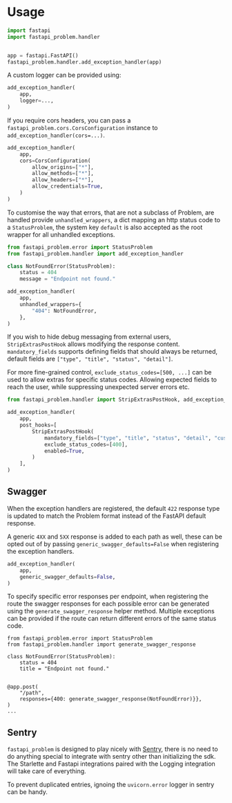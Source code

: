 # Usage

```python
import fastapi
import fastapi_problem.handler


app = fastapi.FastAPI()
fastapi_problem.handler.add_exception_handler(app)
```

A custom logger can be provided using:

```python
add_exception_handler(
    app,
    logger=...,
)
```

If you require cors headers, you can pass a `fastapi_problem.cors.CorsConfiguration`
instance to `add_exception_handler(cors=...)`.

```python
add_exception_handler(
    app,
    cors=CorsConfiguration(
        allow_origins=["*"],
        allow_methods=["*"],
        allow_headers=["*"],
        allow_credentials=True,
    )
)
```

To customise the way that errors, that are not a subclass of Problem, are
handled provide `unhandled_wrappers`, a dict mapping an http status code to
a `StatusProblem`, the system key `default` is also accepted as the root wrapper
for all unhandled exceptions.

```python
from fastapi_problem.error import StatusProblem
from fastapi_problem.handler import add_exception_handler

class NotFoundError(StatusProblem):
    status = 404
    message = "Endpoint not found."

add_exception_handler(
    app,
    unhandled_wrappers={
        "404": NotFoundError,
    },
)
```

If you wish to hide debug messaging from external users, `StripExtrasPostHook`
allows modifying the response content. `mandatory_fields` supports defining
fields that should always be returned, default fields are `["type", "title",
"status", "detail"]`.

For more fine-grained control, `exclude_status_codes=[500, ...]` can be used to
allow extras for specific status codes. Allowing expected fields to reach the
user, while suppressing unexpected server errors etc.

```python
from fastapi_problem.handler import StripExtrasPostHook, add_exception_handler

add_exception_handler(
    app,
    post_hooks=[
        StripExtrasPostHook(
            mandatory_fields=["type", "title", "status", "detail", "custom-extra"],
            exclude_status_codes=[400],
            enabled=True,
        )
    ],
)
```

## Swagger

When the exception handlers are registered, the default `422` response type is
updated to match the Problem format instead of the FastAPI default response.

A generic `4XX` and `5XX` response is added to each path as well, these can be
opted out of by passing `generic_swagger_defaults=False` when registering the
exception handlers.

```python
add_exception_handler(
    app,
    generic_swagger_defaults=False,
)
```

To specify specific error responses per endpoint, when registering the route
the swagger responses for each possible error can be generated using the
`generate_swagger_response` helper method. Multiple exceptions can be provided
if the route can return different errors of the same status code.

```
from fastapi_problem.error import StatusProblem
from fastapi_problem.handler import generate_swagger_response

class NotFoundError(StatusProblem):
    status = 404
    title = "Endpoint not found."


@app.post(
    "/path",
    responses={400: generate_swagger_response(NotFoundError)}},
)
...
```
## Sentry

`fastapi_problem` is designed to play nicely with [Sentry](https://sentry.io),
there is no need to do anything special to integrate with sentry other than
initializing the sdk. The Starlette and Fastapi integrations paired with the
Logging integration will take care of everything.

To prevent duplicated entries, ignoing the `uvicorn.error` logger in sentry can
be handy.
